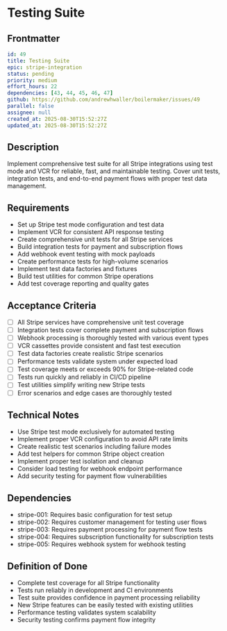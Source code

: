 # Testing Suite

## Frontmatter
```yaml
id: 49
title: Testing Suite
epic: stripe-integration
status: pending
priority: medium
effort_hours: 22
dependencies: [43, 44, 45, 46, 47]
github: https://github.com/andrewhwaller/boilermaker/issues/49
parallel: false
assignee: null
created_at: 2025-08-30T15:52:27Z
updated_at: 2025-08-30T15:52:27Z
```

## Description

Implement comprehensive test suite for all Stripe integrations using test mode and VCR for reliable, fast, and maintainable testing. Cover unit tests, integration tests, and end-to-end payment flows with proper test data management.

## Requirements

- Set up Stripe test mode configuration and test data
- Implement VCR for consistent API response testing
- Create comprehensive unit tests for all Stripe services
- Build integration tests for payment and subscription flows
- Add webhook event testing with mock payloads
- Create performance tests for high-volume scenarios
- Implement test data factories and fixtures
- Build test utilities for common Stripe operations
- Add test coverage reporting and quality gates

## Acceptance Criteria

- [ ] All Stripe services have comprehensive unit test coverage
- [ ] Integration tests cover complete payment and subscription flows
- [ ] Webhook processing is thoroughly tested with various event types
- [ ] VCR cassettes provide consistent and fast test execution
- [ ] Test data factories create realistic Stripe scenarios
- [ ] Performance tests validate system under expected load
- [ ] Test coverage meets or exceeds 90% for Stripe-related code
- [ ] Tests run quickly and reliably in CI/CD pipeline
- [ ] Test utilities simplify writing new Stripe tests
- [ ] Error scenarios and edge cases are thoroughly tested

## Technical Notes

- Use Stripe test mode exclusively for automated testing
- Implement proper VCR configuration to avoid API rate limits
- Create realistic test scenarios including failure modes
- Add test helpers for common Stripe object creation
- Implement proper test isolation and cleanup
- Consider load testing for webhook endpoint performance
- Add security testing for payment flow vulnerabilities

## Dependencies

- stripe-001: Requires basic configuration for test setup
- stripe-002: Requires customer management for testing user flows
- stripe-003: Requires payment processing for payment flow tests
- stripe-004: Requires subscription functionality for subscription tests
- stripe-005: Requires webhook system for webhook testing

## Definition of Done

- Complete test coverage for all Stripe functionality
- Tests run reliably in development and CI environments
- Test suite provides confidence in payment processing reliability
- New Stripe features can be easily tested with existing utilities
- Performance testing validates system scalability
- Security testing confirms payment flow integrity